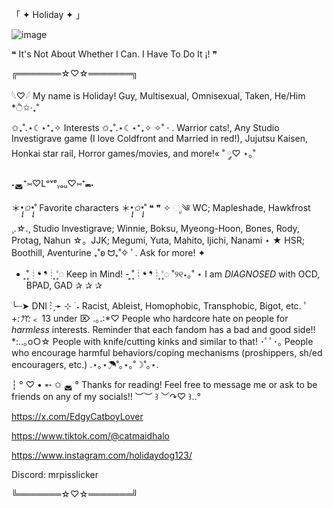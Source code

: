 「 ✦ Holiday ✦ 」

![image](https://github.com/user-attachments/assets/9316c1e4-ddfe-43c3-9667-9a007e6256bc)

❝ It's Not About Whether I Can. I Have To Do It ¡! ❞

╔═══════☆♡☆═══════╗

𓆩♡𓆪 My name is Holiday! Guy, Multisexual, Omnisexual, Taken, He/Him *ੈ✩‧₊˚

✩₊˚.⋆☾⋆⁺₊✧ Interests ✩₊˚.⋆☾⋆⁺₊✧
✧˚ · . Warrior cats!, Any Studio Investigrave game (I love Coldfront and Married in red!), Jujutsu Kaisen, Honkai star rail, Horror games/movies, and more!« ˚ ༘♡ ⋆｡˚

˖◛⁺⑅♡Lᵒᵛᵉᵧₒᵤ♡⑅⁺◛˖

＊*•̩̩͙✩•̩̩͙*˚ Favorite characters ＊*•̩̩͙✩•̩̩͙*˚ 
❝ ❞ ✧ ೃ༄ WC; Mapleshade, Hawkfrost ¸.*☆*.¸⁭ Studio Investigrave; Winnie, Boksu, Myeong-Hoon, Bones, Rody, Protag, Nahun ☆。JJK; Megumi, Yuta, Mahito, Ijichi, Nanami ⋆ ★ HSR; Boothill, Aventurine ₊˚ʚ ᗢ₊˚✧ ﾟ. Ask for more! ✦

- ͙۪۪̥˚┊❛ ❜┊˚͙۪۪̥◌ Keep in Mind! - ͙۪۪̥˚┊❛ ❜┊˚͙۪۪̥◌
˚୨୧⋆｡˚ ⋆ I am *DIAGNOSED* with OCD, BPAD, GAD ✰ ✰ ✰

ׂ╰┈➤ DNI : ̗̀➛
⊹ ࣪ ˖ Racist, Ableist, Homophobic, Transphobic, Bigot, etc. ﾟ+*:ꔫ:*﹤ 13 under ⌦ .｡.:*♡ People who hardcore hate on people for *harmless* interests. Reminder that each fandom has a bad and good side!! *:..｡o○☆ People with knife/cutting kinks and similar to that! ･ﾟﾟ･｡
People who encourage harmful behaviors/coping mechanisms (proshippers, sh/ed encouragers, etc.) .⋆｡⋆☂˚｡⋆｡˚☽˚｡⋆.

┆ ° ♡ • ➵ ✩ ◛ ° Thanks for reading! Feel free to message me or ask to be friends on any of my socials!! ︶︶ ꒱ ﹀↷♡ ꒱..°

https://x.com/EdgyCatboyLover

https://www.tiktok.com/@catmaidhalo

https://www.instagram.com/holidaydog123/

Discord: mrpisslicker

╚═══════☆♡☆═══════╝
